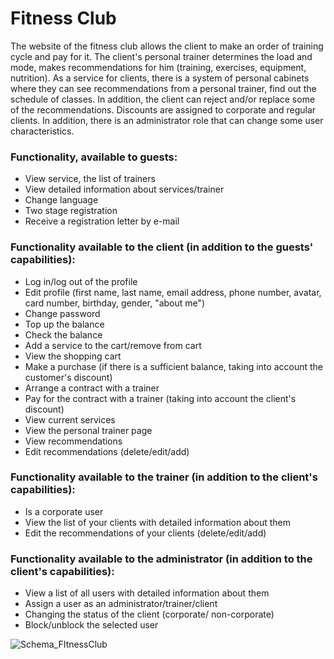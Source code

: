 # Fitness Club

The website of the fitness club allows the client to make an order of training cycle and pay for it.
The client's personal trainer determines the load and mode, makes recommendations for him (training, exercises, equipment, nutrition).
As a service for clients, there is a system of personal cabinets where they can see recommendations from a personal trainer, find out the schedule of classes. In addition, the client can reject and/or replace some of the recommendations.
Discounts are assigned to corporate and regular clients.
In addition, there is an administrator role that can change some user characteristics.

### Functionality, available to guests:
- View service, the list of trainers
- View detailed information about services/trainer
- Change language
- Two stage registration
- Receive a registration letter by e-mail
### Functionality available to the client (in addition to the guests' capabilities):
- Log in/log out of the profile
- Edit profile (first name, last name, email address, phone number, avatar, card number, birthday, gender, "about me")
- Change password
- Top up the balance
- Check the balance
- Add a service to the cart/remove from cart
- View the shopping cart
- Make a purchase (if there is a sufficient balance, taking into account the customer's discount)
- Arrange a contract with a trainer
- Pay for the contract with a trainer (taking into account the client's discount)
- View current services
- View the personal trainer page
- View recommendations
- Edit recommendations (delete/edit/add)
### Functionality available to the trainer (in addition to the client's capabilities):
- Is a corporate user
- View the list of your clients with detailed information about them
- Edit the recommendations of your clients (delete/edit/add)
### Functionality available to the administrator (in addition to the client's capabilities):
- View a list of all users with detailed information about them
- Assign a user as an administrator/trainer/client
- Changing the status of the client (corporate/ non-corporate)
- Block/unblock the selected user

![Schema_FItnessClub](https://user-images.githubusercontent.com/100039077/177527296-7f14b4ac-c50f-4610-b4b7-73a58c5d0a78.png)

